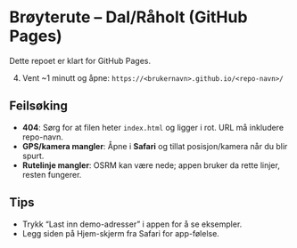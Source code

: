 # Brøyterute – Dal/Råholt (GitHub Pages)

Dette repoet er klart for GitHub Pages.


4. Vent ~1 minutt og åpne: `https://<brukernavn>.github.io/<repo-navn>/`

## Feilsøking
- **404**: Sørg for at filen heter `index.html` og ligger i rot. URL må inkludere repo-navn.
- **GPS/kamera mangler**: Åpne i **Safari** og tillat posisjon/kamera når du blir spurt.
- **Rutelinje mangler**: OSRM kan være nede; appen bruker da rette linjer, resten fungerer.

## Tips
- Trykk “Last inn demo-adresser” i appen for å se eksempler.
- Legg siden på Hjem-skjerm fra Safari for app-følelse.

